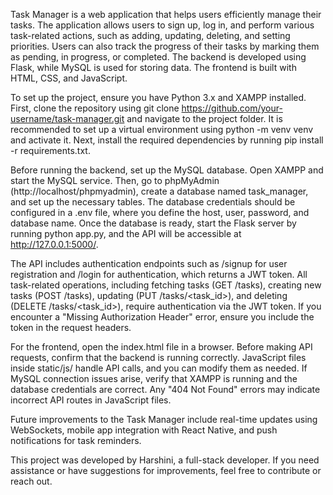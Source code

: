 Task Manager is a web application that helps users efficiently manage their tasks. The application allows users to sign up, log in, and perform various task-related actions, such as adding, updating, deleting, and setting priorities. Users can also track the progress of their tasks by marking them as pending, in progress, or completed. The backend is developed using Flask, while MySQL is used for storing data. The frontend is built with HTML, CSS, and JavaScript.

To set up the project, ensure you have Python 3.x and XAMPP installed. First, clone the repository using git clone https://github.com/your-username/task-manager.git and navigate to the project folder. It is recommended to set up a virtual environment using python -m venv venv and activate it. Next, install the required dependencies by running pip install -r requirements.txt.

Before running the backend, set up the MySQL database. Open XAMPP and start the MySQL service. Then, go to phpMyAdmin (http://localhost/phpmyadmin), create a database named task_manager, and set up the necessary tables. The database credentials should be configured in a .env file, where you define the host, user, password, and database name. Once the database is ready, start the Flask server by running python app.py, and the API will be accessible at http://127.0.0.1:5000/.

The API includes authentication endpoints such as /signup for user registration and /login for authentication, which returns a JWT token. All task-related operations, including fetching tasks (GET /tasks), creating new tasks (POST /tasks), updating (PUT /tasks/<task_id>), and deleting (DELETE /tasks/<task_id>), require authentication via the JWT token. If you encounter a "Missing Authorization Header" error, ensure you include the token in the request headers.

For the frontend, open the index.html file in a browser. Before making API requests, confirm that the backend is running correctly. JavaScript files inside static/js/ handle API calls, and you can modify them as needed. If MySQL connection issues arise, verify that XAMPP is running and the database credentials are correct. Any "404 Not Found" errors may indicate incorrect API routes in JavaScript files.

Future improvements to the Task Manager include real-time updates using WebSockets, mobile app integration with React Native, and push notifications for task reminders.

This project was developed by Harshini, a full-stack developer. If you need assistance or have suggestions for improvements, feel free to contribute or reach out.







